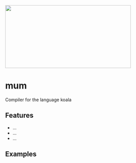 <img src="https://raw.githubusercontent.com/bsteenbergen/mum/main/docs/mum_logo.PNG" width="400" height="200"/>

# mum

Compiler for the language koala

## Features

- ...
- ...
- ...

## Examples
